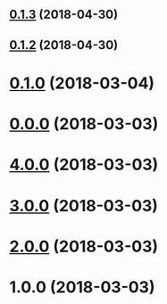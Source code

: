 <a name="0.1.3"></a>
## [0.1.3](https://github.com/theunreal/ngx-basicscroll/compare/v0.1.2...v0.1.3) (2018-04-30)



<a name="0.1.2"></a>
## [0.1.2](https://github.com/theunreal/ngx-basicscroll/compare/v0.1.0...v0.1.2) (2018-04-30)



<a name="0.1.0"></a>
# [0.1.0](https://github.com/theunreal/ngx-basicscroll/compare/v0.0.0...v0.1.0) (2018-03-04)



<a name="0.0.0"></a>
# [0.0.0](https://github.com/theunreal/ngx-basicscroll/compare/v4.0.0...v0.0.0) (2018-03-03)



<a name="4.0.0"></a>
# [4.0.0](https://github.com/theunreal/ngx-basicscroll/compare/v3.0.0...v4.0.0) (2018-03-03)



<a name="3.0.0"></a>
# [3.0.0](https://github.com/theunreal/ngx-basicscroll/compare/v2.0.0...v3.0.0) (2018-03-03)



<a name="2.0.0"></a>
# [2.0.0](https://github.com/theunreal/ngx-basicscroll/compare/v1.0.0...v2.0.0) (2018-03-03)



<a name="1.0.0"></a>
# 1.0.0 (2018-03-03)



